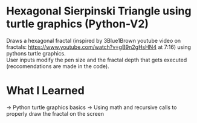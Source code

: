 # Hexagonal Sierpinski Triangle using turtle graphics (Python-V2)
Draws a hexagonal fractal (inspired by 3Blue1Brown youtube video on fractals: https://www.youtube.com/watch?v=gB9n2gHsHN4 at 7:16) using pythons turtle graphics.  
User inputs modify the pen size and the fractal depth that gets executed (reccomendations are made in the code).

# What I Learned
-> Python turtle graphics basics
-> Using math and recursive calls to properly draw the fractal on the screen
